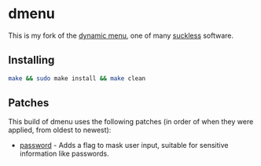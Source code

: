 # dmenu

This is my fork of the [dynamic menu](https://tools.suckless.org/dmenu), one of many [suckless](https://suckless.org) software.

## Installing

```sh
make && sudo make install && make clean
```

## Patches

This build of dmenu uses the following patches (in order of when they were applied, from oldest to newest):

+ [password](https://tools.suckless.org/dmenu/patches/password) - Adds a flag to mask user input, suitable for sensitive information like passwords.
